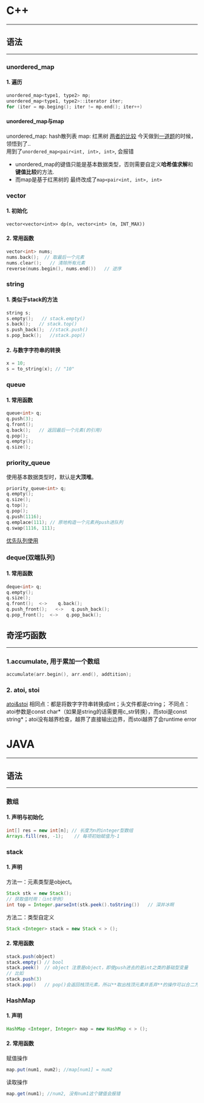 # C++
----
## 语法
----
### unordered_map

#### 1. 遍历
```c++
unordered_map<type1, type2> mp;
unordered_map<type1, type2>::iterator iter;
for (iter = mp.beging(); iter != mp.end(); iter++)
```
#### **unordered_map与map**
unordered_map: hash散列表
map: 红黑树
[两者的比较](https://blog.csdn.net/qq_21997625/article/details/84672775)
今天做到[一道题](https://leetcode-cn.com/problems/xor-queries-of-a-subarray/)的时候，领悟到了..     
用到了`unordered_map<pair<int, int>, int>`, 会报错
- unordered_map的键值只能是基本数据类型，否则需要自定义**哈希值求解**和**键值比较**的方法.
- 而map是基于红黑树的
最终改成了`map<pair<int, int>, int>`

### vector
#### 1. 初始化
```
vector<vector<int>> dp(n, vector<int> (m, INT_MAX))
```
#### 2. 常用函数
```c++
vector<int> nums;
nums.back();  // 取最后一个元素
nums.clear();   // 清除所有元素
reverse(nums.begin(), nums.end())   // 逆序
```

### string
#### 1. 类似于stack的方法
```c++
string s;
s.empty();   // stack.empty()
s.back();   // stack.top()
s.push_back();  //stack.push()
s.pop_back();   //stack.pop()

```
#### 2. 与数字字符串的转换
```c++
x = 10;
s = to_string(x); // "10"
```
### queue
#### 1. 常用函数
```c++
queue<int> q;
q.push(3);
q.front();
q.back();   // 返回最后一个元素(的引用)
q.pop();
q.empty();
q.size();
```
### priority_queue
使用基本数据类型时，默认是**大顶堆**。
```c++
priority_queue<int> q;
q.empty();
q.size();
q.top();
q.pop();
q.push(1116);
q.emplace(111); // 原地构造一个元素并push进队列
q.swap(1116, 111);
```
[优先队列使用](https://blog.csdn.net/weixin_36888577/article/details/79937886)
### deque(双端队列)
#### 1. 常用函数
```c++
deque<int> q;
q.empty();
q.size();
q.front();  <->    q.back();
q.push_front();   <->   q.push_back();
q.pop_front();  <->   q.pop_back();

```
## 奇淫巧函数
----
### 1.accumulate, 用于累加一个数组
```c++
accumulate(arr.begin(), arr.end(), addtition);
```
### 2. atoi, stoi
[atoi&stoi](https://blog.csdn.net/qq_33221533/article/details/82119031)
相同点：都是将数字字符串转换成int；头文件都是ctring；
不同点：atoi参数是const char*（如果是string的话需要用c_str转换），而stoi是const string*；atoi没有越界检查，越界了直接输出边界，而stoi越界了会runtime error


# JAVA
---
## 语法
---
### 数组
#### 1. 声明与初始化
```java
int[] res = new int[n]; // 长度为n的integer型数组
Arrays.fill(res, -1);    // 每项初始赋值为-1
```
### stack
#### 1. 声明
方法一：元素类型是object。
```java
Stack stk = new Stack();
// 获取值时用：（int举例）
int top = Integer.parseInt(stk.peek().toString())   // 深井冰啊
```
方法二：类型自定义
```java
Stack <Integer> stack = new Stack < > ();
```
#### 2. 常用函数
```java
stack.push(object)
stack.empty() // bool
stack.peek()  // object 注意是object，即使push进去的是int之类的基础型变量
// 比如
stack.push(3)
stack.pop()   // pop()会返回栈顶元素，所以**取出栈顶元素并丢弃**的操作可以合二为一了。
```

### HashMap
#### 1. 声明
```java
HashMap <Integer, Integer> map = new HashMap < > ();
```

#### 2. 常用函数
赋值操作
```java
map.put(num1, num2); //map[num1] = num2
```
读取操作
```java
map.get(num1); //num2, 没有num1这个键值会报错
```
